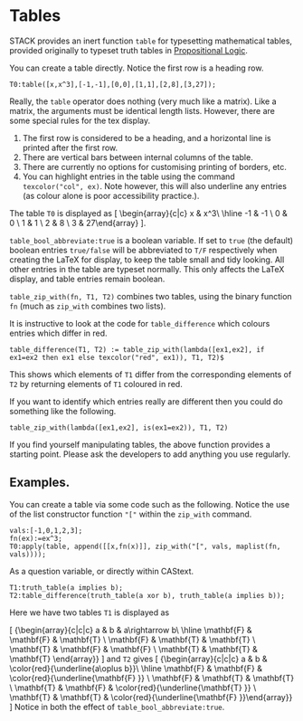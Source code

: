 # Tables

STACK provides an inert function `table` for typesetting mathematical tables, provided originally to typeset truth tables in [Propositional Logic](../Topics/Propositional_Logic.md).

You can create a table directly.  Notice the first row is a heading row.

    T0:table([x,x^3],[-1,-1],[0,0],[1,1],[2,8],[3,27]);

Really, the `table` operator does nothing (very much like a matrix).  Like a matrix, the arguments must be identical length lists.
However, there are some special rules for the tex display.

1. The first row is considered to be a heading, and a horizontal line is printed after the first row.
2. There are vertical bars between internal columns of the table.
3. There are currently no options for customising printing of borders, etc.
4. You can highlight entries in the table using the command `texcolor("col", ex)`.  Note however, this will also underline any entries (as colour alone is poor accessibility practice.).

The table `T0` is displayed as 
\[ \begin{array}{c|c} x & x^3\\ \hline -1 & -1 \\ 0 & 0 \\ 1 & 1 \\ 2 & 8 \\ 3 & 27\end{array} \].

`table_bool_abbreviate:true` is a boolean variable.  If set to `true` (the default) boolean entries `true/false` will be abbreviated to `T/F` respectively when creating the LaTeX for display, to keep the table small and tidy looking.  All other entries in the table are typeset normally.  This only affects the LaTeX display, and table entries remain boolean.

`table_zip_with(fn, T1, T2)` combines two tables, using the binary function `fn` (much as `zip_with` combines two lists).

It is instructive to look at the code for `table_difference` which colours entries which differ in red.

    table_difference(T1, T2) := table_zip_with(lambda([ex1,ex2], if ex1=ex2 then ex1 else texcolor("red", ex1)), T1, T2)$

This shows which elements of `T1` differ from the corresponding elements of `T2` by returning elements of `T1` coloured in red.

If you want to identify which entries really are different then you could do something like the following.

    table_zip_with(lambda([ex1,ex2], is(ex1=ex2)), T1, T2)

If you find yourself manipulating tables, the above function provides a starting point.  Please ask the developers to add anything you use regularly.

## Examples.

You can create a table via some code such as the following.  Notice the use of the list constructor function `"["` within the `zip_with` command.

    vals:[-1,0,1,2,3];
    fn(ex):=ex^3;
    T0:apply(table, append([[x,fn(x)]], zip_with("[", vals, maplist(fn, vals))));

As a question variable, or directly within CAStext.

    T1:truth_table(a implies b);
    T2:table_difference(truth_table(a xor b), truth_table(a implies b));

Here we have two tables `T1` is displayed as

\[ {\begin{array}{c|c|c} a & b & a\rightarrow b\\ \hline \mathbf{F} & \mathbf{F} & \mathbf{T} \\ \mathbf{F} & \mathbf{T} & \mathbf{T} \\ \mathbf{T} & \mathbf{F} & \mathbf{F} \\ \mathbf{T} & \mathbf{T} & \mathbf{T} \end{array}} \]
and `T2` gives
\[ {\begin{array}{c|c|c} a & b & \color{red}{\underline{a\oplus b}}\\ \hline \mathbf{F} & \mathbf{F} & \color{red}{\underline{\mathbf{F} }} \\ \mathbf{F} & \mathbf{T} & \mathbf{T} \\ \mathbf{T} & \mathbf{F} & \color{red}{\underline{\mathbf{T} }} \\ \mathbf{T} & \mathbf{T} & \color{red}{\underline{\mathbf{F} }}\end{array}} \]
Notice in both the effect of `table_bool_abbreviate:true`. 